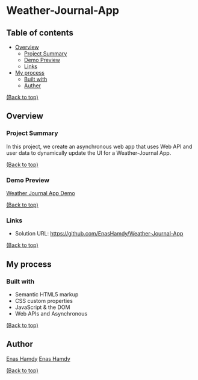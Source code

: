 # Weather-Journal-App

## Table of contents

- [Overview](#overview)
  - [Project Summary](#project-summary)
  - [Demo Preview](#demo-preview)
  - [Links](#links)
- [My process](#my-process)
  - [Built with](#built-with)
  - [Auther](#auther)

[(Back to top)](#weather-journal-app)

## Overview

### Project Summary
In this project, we create an asynchronous web app that uses Web API and user data to dynamically update the UI for a Weather-Journal App.

[(Back to top)](#weather-journal-app)

### Demo Preview
[Weather Journal App Demo](![image](https://user-images.githubusercontent.com/36416682/140627113-cc153b6d-9d56-49fc-980b-65f8af29ef58.png))

[(Back to top)](#weather-journal-app)

### Links
- Solution URL: https://github.com/EnasHamdy/Weather-Journal-App

[(Back to top)](#weather-journal-app)

## My process

### Built with

- Semantic HTML5 markup
- CSS custom properties
- JavaScript & the DOM
- Web APIs and Asynchronous

[(Back to top)](#weather-journal-app)

## Author

[Enas Hamdy](enas.hamdy94@hotmail.com)
[Enas Hamdy](https://github.com/EnasHamdy)

[(Back to top)](#weather-journal-app)
